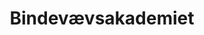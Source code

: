 ---
layout: ../../layouts/CaseLayout.astro
title: "Bindevævsakademiet"
beskrivelse: "Den unikke behandlingsmetode, der favner det fysiske, det følelsesmæssige & det energetiske i én berøring"
kunde: "Katrine Wennerwald"
slug: "obi"
kundebeskrivelse: "Behandler"
casetitle: "Ny Hjemmeside, der Tiltrækker og Inspirerer"
udfordringen: "Katrine Wennerwald er en specialiseret klinik, der fokuserer på behandling og forebyggelse af bindevævssygdomme og -dysfunktioner. Klinikkens mål var at få en hjemmeside, der præsenterede deres behandlingstilbud og ekspertise på en indbydende og informativ måde."
titel1: "Nyt nemt og brugervenligt"
tekst1: "Vi udviklede en visuelt tiltalende og brugervenlig hjemmeside med en lettilgængelig navigation, der gjorde det nemt for besøgende at finde relevant information.

Hjemmesiden indeholdt engagerende og informativt indhold om bindevævssygdomme og -dysfunktioner, samt klinikkens behandlinger og metoder."
mockupimg: "../public/bindevævs.png"
mockupalttext: "hjemmeside vist på computer og smartphone"
farverimg: "../public/bindevævsfarver.svg"
farveralttext: "Mørk farvepalette med sort, gul og blå"
quotetitel: "Fantastisk oplevelse"
quote: "Jeg har haft en fantastiske oplevede med BESA Digital, som har hjulpet mig godt videre. Jeg vil gerne rose hele teamet hos Besas Digital som tager en meget seriøs tilgang til min markedsføring og altid er til rådighed. 

Mine varmeste anbefalinger herfra."
kundeimg: "../katrine.png"
kundeimgalt: "billede af kvinde"
titel2: "Flere Klienter og Større Synlighed"
tekst2: "Den nye hjemmeside har forbedret klinikkens online tilstedeværelse, øget brugertilfredsheden og skabt en effektiv platform for at tiltrække nye klienter og samarbejdspartnere. 

Dette projekt viser vores bureaus evne til at levere skræddersyede og effektive løsninger, der imødekommer kundernes specifikke behov og mål."
tekst2img: "../bindevævs2.png"
tekst2imgalt: "dame i sweater der holder en skål mad i hænderne"
---